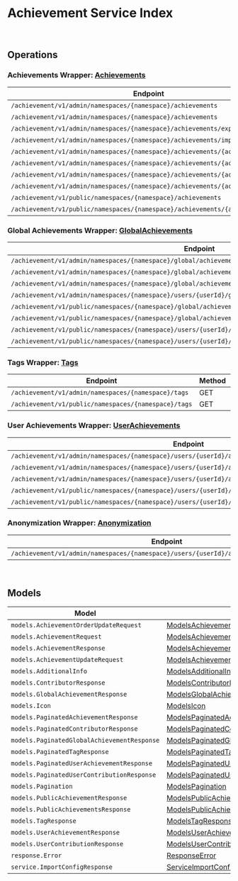 [//]: # (Code generated. DO NOT EDIT.)

# Achievement Service Index

&nbsp;

## Operations

### Achievements Wrapper:  [Achievements](../../src/main/java/net/accelbyte/sdk/api/achievement/wrappers/Achievements.java)
| Endpoint | Method | ID | Class | Example |
|---|---|---|---|---|
| `/achievement/v1/admin/namespaces/{namespace}/achievements` | GET | AdminListAchievements | [AdminListAchievements](../../src/main/java/net/accelbyte/sdk/api/achievement/operations/achievements/AdminListAchievements.java) | [AdminListAchievements](../../samples/cli/src/main/java/net/accelbyte/sdk/cli/api/achievement/achievements/AdminListAchievements.java) |
| `/achievement/v1/admin/namespaces/{namespace}/achievements` | POST | AdminCreateNewAchievement | [AdminCreateNewAchievement](../../src/main/java/net/accelbyte/sdk/api/achievement/operations/achievements/AdminCreateNewAchievement.java) | [AdminCreateNewAchievement](../../samples/cli/src/main/java/net/accelbyte/sdk/cli/api/achievement/achievements/AdminCreateNewAchievement.java) |
| `/achievement/v1/admin/namespaces/{namespace}/achievements/export` | GET | ExportAchievements | [ExportAchievements](../../src/main/java/net/accelbyte/sdk/api/achievement/operations/achievements/ExportAchievements.java) | [ExportAchievements](../../samples/cli/src/main/java/net/accelbyte/sdk/cli/api/achievement/achievements/ExportAchievements.java) |
| `/achievement/v1/admin/namespaces/{namespace}/achievements/import` | POST | ImportAchievements | [ImportAchievements](../../src/main/java/net/accelbyte/sdk/api/achievement/operations/achievements/ImportAchievements.java) | [ImportAchievements](../../samples/cli/src/main/java/net/accelbyte/sdk/cli/api/achievement/achievements/ImportAchievements.java) |
| `/achievement/v1/admin/namespaces/{namespace}/achievements/{achievementCode}` | GET | AdminGetAchievement | [AdminGetAchievement](../../src/main/java/net/accelbyte/sdk/api/achievement/operations/achievements/AdminGetAchievement.java) | [AdminGetAchievement](../../samples/cli/src/main/java/net/accelbyte/sdk/cli/api/achievement/achievements/AdminGetAchievement.java) |
| `/achievement/v1/admin/namespaces/{namespace}/achievements/{achievementCode}` | PUT | AdminUpdateAchievement | [AdminUpdateAchievement](../../src/main/java/net/accelbyte/sdk/api/achievement/operations/achievements/AdminUpdateAchievement.java) | [AdminUpdateAchievement](../../samples/cli/src/main/java/net/accelbyte/sdk/cli/api/achievement/achievements/AdminUpdateAchievement.java) |
| `/achievement/v1/admin/namespaces/{namespace}/achievements/{achievementCode}` | DELETE | AdminDeleteAchievement | [AdminDeleteAchievement](../../src/main/java/net/accelbyte/sdk/api/achievement/operations/achievements/AdminDeleteAchievement.java) | [AdminDeleteAchievement](../../samples/cli/src/main/java/net/accelbyte/sdk/cli/api/achievement/achievements/AdminDeleteAchievement.java) |
| `/achievement/v1/admin/namespaces/{namespace}/achievements/{achievementCode}` | PATCH | AdminUpdateAchievementListOrder | [AdminUpdateAchievementListOrder](../../src/main/java/net/accelbyte/sdk/api/achievement/operations/achievements/AdminUpdateAchievementListOrder.java) | [AdminUpdateAchievementListOrder](../../samples/cli/src/main/java/net/accelbyte/sdk/cli/api/achievement/achievements/AdminUpdateAchievementListOrder.java) |
| `/achievement/v1/public/namespaces/{namespace}/achievements` | GET | PublicListAchievements | [PublicListAchievements](../../src/main/java/net/accelbyte/sdk/api/achievement/operations/achievements/PublicListAchievements.java) | [PublicListAchievements](../../samples/cli/src/main/java/net/accelbyte/sdk/cli/api/achievement/achievements/PublicListAchievements.java) |
| `/achievement/v1/public/namespaces/{namespace}/achievements/{achievementCode}` | GET | PublicGetAchievement | [PublicGetAchievement](../../src/main/java/net/accelbyte/sdk/api/achievement/operations/achievements/PublicGetAchievement.java) | [PublicGetAchievement](../../samples/cli/src/main/java/net/accelbyte/sdk/cli/api/achievement/achievements/PublicGetAchievement.java) |

### Global Achievements Wrapper:  [GlobalAchievements](../../src/main/java/net/accelbyte/sdk/api/achievement/wrappers/GlobalAchievements.java)
| Endpoint | Method | ID | Class | Example |
|---|---|---|---|---|
| `/achievement/v1/admin/namespaces/{namespace}/global/achievements` | GET | AdminListGlobalAchievements | [AdminListGlobalAchievements](../../src/main/java/net/accelbyte/sdk/api/achievement/operations/global_achievements/AdminListGlobalAchievements.java) | [AdminListGlobalAchievements](../../samples/cli/src/main/java/net/accelbyte/sdk/cli/api/achievement/global_achievements/AdminListGlobalAchievements.java) |
| `/achievement/v1/admin/namespaces/{namespace}/global/achievements/{achievementCode}/contributors` | GET | AdminListGlobalAchievementContributors | [AdminListGlobalAchievementContributors](../../src/main/java/net/accelbyte/sdk/api/achievement/operations/global_achievements/AdminListGlobalAchievementContributors.java) | [AdminListGlobalAchievementContributors](../../samples/cli/src/main/java/net/accelbyte/sdk/cli/api/achievement/global_achievements/AdminListGlobalAchievementContributors.java) |
| `/achievement/v1/admin/namespaces/{namespace}/global/achievements/{achievementCode}/reset` | DELETE | ResetGlobalAchievement | [ResetGlobalAchievement](../../src/main/java/net/accelbyte/sdk/api/achievement/operations/global_achievements/ResetGlobalAchievement.java) | [ResetGlobalAchievement](../../samples/cli/src/main/java/net/accelbyte/sdk/cli/api/achievement/global_achievements/ResetGlobalAchievement.java) |
| `/achievement/v1/admin/namespaces/{namespace}/users/{userId}/global/achievements` | GET | AdminListUserContributions | [AdminListUserContributions](../../src/main/java/net/accelbyte/sdk/api/achievement/operations/global_achievements/AdminListUserContributions.java) | [AdminListUserContributions](../../samples/cli/src/main/java/net/accelbyte/sdk/cli/api/achievement/global_achievements/AdminListUserContributions.java) |
| `/achievement/v1/public/namespaces/{namespace}/global/achievements` | GET | PublicListGlobalAchievements | [PublicListGlobalAchievements](../../src/main/java/net/accelbyte/sdk/api/achievement/operations/global_achievements/PublicListGlobalAchievements.java) | [PublicListGlobalAchievements](../../samples/cli/src/main/java/net/accelbyte/sdk/cli/api/achievement/global_achievements/PublicListGlobalAchievements.java) |
| `/achievement/v1/public/namespaces/{namespace}/global/achievements/{achievementCode}/contributors` | GET | ListGlobalAchievementContributors | [ListGlobalAchievementContributors](../../src/main/java/net/accelbyte/sdk/api/achievement/operations/global_achievements/ListGlobalAchievementContributors.java) | [ListGlobalAchievementContributors](../../samples/cli/src/main/java/net/accelbyte/sdk/cli/api/achievement/global_achievements/ListGlobalAchievementContributors.java) |
| `/achievement/v1/public/namespaces/{namespace}/users/{userId}/global/achievements` | GET | ListUserContributions | [ListUserContributions](../../src/main/java/net/accelbyte/sdk/api/achievement/operations/global_achievements/ListUserContributions.java) | [ListUserContributions](../../samples/cli/src/main/java/net/accelbyte/sdk/cli/api/achievement/global_achievements/ListUserContributions.java) |
| `/achievement/v1/public/namespaces/{namespace}/users/{userId}/global/achievements/{achievementCode}/claim` | POST | ClaimGlobalAchievementReward | [ClaimGlobalAchievementReward](../../src/main/java/net/accelbyte/sdk/api/achievement/operations/global_achievements/ClaimGlobalAchievementReward.java) | [ClaimGlobalAchievementReward](../../samples/cli/src/main/java/net/accelbyte/sdk/cli/api/achievement/global_achievements/ClaimGlobalAchievementReward.java) |

### Tags Wrapper:  [Tags](../../src/main/java/net/accelbyte/sdk/api/achievement/wrappers/Tags.java)
| Endpoint | Method | ID | Class | Example |
|---|---|---|---|---|
| `/achievement/v1/admin/namespaces/{namespace}/tags` | GET | AdminListTags | [AdminListTags](../../src/main/java/net/accelbyte/sdk/api/achievement/operations/tags/AdminListTags.java) | [AdminListTags](../../samples/cli/src/main/java/net/accelbyte/sdk/cli/api/achievement/tags/AdminListTags.java) |
| `/achievement/v1/public/namespaces/{namespace}/tags` | GET | PublicListTags | [PublicListTags](../../src/main/java/net/accelbyte/sdk/api/achievement/operations/tags/PublicListTags.java) | [PublicListTags](../../samples/cli/src/main/java/net/accelbyte/sdk/cli/api/achievement/tags/PublicListTags.java) |

### User Achievements Wrapper:  [UserAchievements](../../src/main/java/net/accelbyte/sdk/api/achievement/wrappers/UserAchievements.java)
| Endpoint | Method | ID | Class | Example |
|---|---|---|---|---|
| `/achievement/v1/admin/namespaces/{namespace}/users/{userId}/achievements` | GET | AdminListUserAchievements | [AdminListUserAchievements](../../src/main/java/net/accelbyte/sdk/api/achievement/operations/user_achievements/AdminListUserAchievements.java) | [AdminListUserAchievements](../../samples/cli/src/main/java/net/accelbyte/sdk/cli/api/achievement/user_achievements/AdminListUserAchievements.java) |
| `/achievement/v1/admin/namespaces/{namespace}/users/{userId}/achievements/{achievementCode}/reset` | DELETE | AdminResetAchievement | [AdminResetAchievement](../../src/main/java/net/accelbyte/sdk/api/achievement/operations/user_achievements/AdminResetAchievement.java) | [AdminResetAchievement](../../samples/cli/src/main/java/net/accelbyte/sdk/cli/api/achievement/user_achievements/AdminResetAchievement.java) |
| `/achievement/v1/admin/namespaces/{namespace}/users/{userId}/achievements/{achievementCode}/unlock` | PUT | AdminUnlockAchievement | [AdminUnlockAchievement](../../src/main/java/net/accelbyte/sdk/api/achievement/operations/user_achievements/AdminUnlockAchievement.java) | [AdminUnlockAchievement](../../samples/cli/src/main/java/net/accelbyte/sdk/cli/api/achievement/user_achievements/AdminUnlockAchievement.java) |
| `/achievement/v1/public/namespaces/{namespace}/users/{userId}/achievements` | GET | PublicListUserAchievements | [PublicListUserAchievements](../../src/main/java/net/accelbyte/sdk/api/achievement/operations/user_achievements/PublicListUserAchievements.java) | [PublicListUserAchievements](../../samples/cli/src/main/java/net/accelbyte/sdk/cli/api/achievement/user_achievements/PublicListUserAchievements.java) |
| `/achievement/v1/public/namespaces/{namespace}/users/{userId}/achievements/{achievementCode}/unlock` | PUT | PublicUnlockAchievement | [PublicUnlockAchievement](../../src/main/java/net/accelbyte/sdk/api/achievement/operations/user_achievements/PublicUnlockAchievement.java) | [PublicUnlockAchievement](../../samples/cli/src/main/java/net/accelbyte/sdk/cli/api/achievement/user_achievements/PublicUnlockAchievement.java) |

### Anonymization Wrapper:  [Anonymization](../../src/main/java/net/accelbyte/sdk/api/achievement/wrappers/Anonymization.java)
| Endpoint | Method | ID | Class | Example |
|---|---|---|---|---|
| `/achievement/v1/admin/namespaces/{namespace}/users/{userId}/anonymization/achievements` | DELETE | AdminAnonymizeUserAchievement | [AdminAnonymizeUserAchievement](../../src/main/java/net/accelbyte/sdk/api/achievement/operations/anonymization/AdminAnonymizeUserAchievement.java) | [AdminAnonymizeUserAchievement](../../samples/cli/src/main/java/net/accelbyte/sdk/cli/api/achievement/anonymization/AdminAnonymizeUserAchievement.java) |


&nbsp;

## Models

| Model | Class |
|---|---|
| `models.AchievementOrderUpdateRequest` | [ModelsAchievementOrderUpdateRequest](../../src/main/java/net/accelbyte/sdk/api/achievement/models/ModelsAchievementOrderUpdateRequest.java) |
| `models.AchievementRequest` | [ModelsAchievementRequest](../../src/main/java/net/accelbyte/sdk/api/achievement/models/ModelsAchievementRequest.java) |
| `models.AchievementResponse` | [ModelsAchievementResponse](../../src/main/java/net/accelbyte/sdk/api/achievement/models/ModelsAchievementResponse.java) |
| `models.AchievementUpdateRequest` | [ModelsAchievementUpdateRequest](../../src/main/java/net/accelbyte/sdk/api/achievement/models/ModelsAchievementUpdateRequest.java) |
| `models.AdditionalInfo` | [ModelsAdditionalInfo](../../src/main/java/net/accelbyte/sdk/api/achievement/models/ModelsAdditionalInfo.java) |
| `models.ContributorResponse` | [ModelsContributorResponse](../../src/main/java/net/accelbyte/sdk/api/achievement/models/ModelsContributorResponse.java) |
| `models.GlobalAchievementResponse` | [ModelsGlobalAchievementResponse](../../src/main/java/net/accelbyte/sdk/api/achievement/models/ModelsGlobalAchievementResponse.java) |
| `models.Icon` | [ModelsIcon](../../src/main/java/net/accelbyte/sdk/api/achievement/models/ModelsIcon.java) |
| `models.PaginatedAchievementResponse` | [ModelsPaginatedAchievementResponse](../../src/main/java/net/accelbyte/sdk/api/achievement/models/ModelsPaginatedAchievementResponse.java) |
| `models.PaginatedContributorResponse` | [ModelsPaginatedContributorResponse](../../src/main/java/net/accelbyte/sdk/api/achievement/models/ModelsPaginatedContributorResponse.java) |
| `models.PaginatedGlobalAchievementResponse` | [ModelsPaginatedGlobalAchievementResponse](../../src/main/java/net/accelbyte/sdk/api/achievement/models/ModelsPaginatedGlobalAchievementResponse.java) |
| `models.PaginatedTagResponse` | [ModelsPaginatedTagResponse](../../src/main/java/net/accelbyte/sdk/api/achievement/models/ModelsPaginatedTagResponse.java) |
| `models.PaginatedUserAchievementResponse` | [ModelsPaginatedUserAchievementResponse](../../src/main/java/net/accelbyte/sdk/api/achievement/models/ModelsPaginatedUserAchievementResponse.java) |
| `models.PaginatedUserContributionResponse` | [ModelsPaginatedUserContributionResponse](../../src/main/java/net/accelbyte/sdk/api/achievement/models/ModelsPaginatedUserContributionResponse.java) |
| `models.Pagination` | [ModelsPagination](../../src/main/java/net/accelbyte/sdk/api/achievement/models/ModelsPagination.java) |
| `models.PublicAchievementResponse` | [ModelsPublicAchievementResponse](../../src/main/java/net/accelbyte/sdk/api/achievement/models/ModelsPublicAchievementResponse.java) |
| `models.PublicAchievementsResponse` | [ModelsPublicAchievementsResponse](../../src/main/java/net/accelbyte/sdk/api/achievement/models/ModelsPublicAchievementsResponse.java) |
| `models.TagResponse` | [ModelsTagResponse](../../src/main/java/net/accelbyte/sdk/api/achievement/models/ModelsTagResponse.java) |
| `models.UserAchievementResponse` | [ModelsUserAchievementResponse](../../src/main/java/net/accelbyte/sdk/api/achievement/models/ModelsUserAchievementResponse.java) |
| `models.UserContributionResponse` | [ModelsUserContributionResponse](../../src/main/java/net/accelbyte/sdk/api/achievement/models/ModelsUserContributionResponse.java) |
| `response.Error` | [ResponseError](../../src/main/java/net/accelbyte/sdk/api/achievement/models/ResponseError.java) |
| `service.ImportConfigResponse` | [ServiceImportConfigResponse](../../src/main/java/net/accelbyte/sdk/api/achievement/models/ServiceImportConfigResponse.java) |
